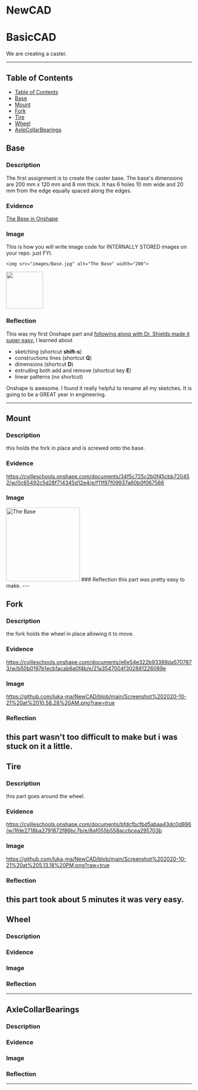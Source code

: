# NewCAD
# BasicCAD

We are creating a caster.

---
## Table of Contents
* [Table of Contents](#Table-of-Contents)
* [Base](#Base)
* [Mount](#Mount)
* [Fork](#Fork)
* [Tire](#Tire)
* [Wheel](#Wheel)
* [AxleCollarBearings](#AxleCollarBearings)

## Base

### Description

The first assignment is to create the caster base.  The base's dimensions are 200 mm x 120 mm and 8 mm thick.  It has 6 holes 10 mm wide and 20 mm from the edge equally spaced along the edges.

### Evidence
[The Base in Onshape](https://cvilleschools.onshape.com/documents/0d70f655203ca304cb3c5b7d/w/f55603f962f6fc74f5548a68/e/41d730c570a8d75fce9f51b6)

### Image
This is how you will write image code for INTERNALLY STORED images on your repo.   just FYI.
~~~
<img src="images/Base.jpg" alt="The Base" width="200">
~~~
<img src="https://github.com/OneCHSEngr/BasicCAD/blob/master/images/Base.jpg" width="100">

### Reflection

This was my first Onshape part and [following along with Dr. Shields made it super easy.](https://www.youtube.com/watch?v=93BFUD-HAG8&feature=emb_title&scrlybrkr=5670f0b4)  I learned about 
* sketching (shortcut **shift-s**)
* constructions lines (shortcut **Q**)
* dimensions (shortcut **D**)
* extruding both add and remove (shortcut key **E**)
* linear patterns (no shortcut)

Onshape is awesome.  I found it really helpful to rename all my sketches.  It is going to be a GREAT year in engineering.

---


## Mount

### Description
this holds the fork in place and is screwed onto the base.
### Evidence
https://cvilleschools.onshape.com/documents/34f5c725c2b0f45cbb720452/w/0c65492c5d28f714345d12e4/e/f11f97f09937a60b0f067566
### Image
<img src="images/Base.jpg" alt="The Base" width="200"> 
### Reflection
this part was pretty easy to make.
---


## Fork

### Description
the fork holds the wheel in place allowing it to move.
### Evidence
https://cvilleschools.onshape.com/documents/e6e54e322b93389da5707873/w/b50b0197b1ecb1acab6a0f4b/e/21a3547004f302881226089e
### Image
https://github.com/luka-ma/NewCAD/blob/main/Screenshot%202020-10-21%20at%2010.58.28%20AM.png?raw=true
### Reflection
this part wasn't too difficult to make but i was stuck on it a little.
---


## Tire

### Description
this part goes around the wheel.
### Evidence
https://cvilleschools.onshape.com/documents/bfdcfbcfbd5abaa43dc0d896/w/1fde2718ba2791872f86bc7b/e/8af055b558accbcea295703b
### Image
https://github.com/luka-ma/NewCAD/blob/main/Screenshot%202020-10-21%20at%205.13.18%20PM.png?raw=true
### Reflection
this part took about 5 minutes it was very easy.
---


## Wheel

### Description

### Evidence

### Image

### Reflection

---


## AxleCollarBearings

### Description

### Evidence

### Image

### Reflection

---
